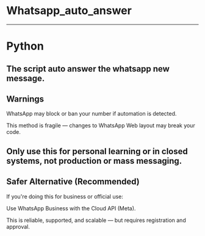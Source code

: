 # Whatsapp_auto_answer
------
# Python 


The script auto answer the whatsapp new message.
---
## Warnings
WhatsApp may block or ban your number if automation is detected.

This method is fragile — changes to WhatsApp Web layout may break your code.

Only use this for personal learning or in closed systems, not production or mass messaging.
---
## Safer Alternative (Recommended)
If you're doing this for business or official use:

Use WhatsApp Business with the Cloud API (Meta).

This is reliable, supported, and scalable — but requires registration and approval.


